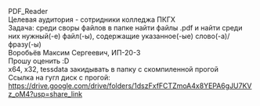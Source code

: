PDF_Reader  
Целевая аудитория - сотридники колледжа ПКГХ  
Задача: среди своры файлов в папке найти файлы .pdf и найти среди них нужный(-е) файл(-ы), содержащие указанное(-ые) слово(-а)/фразу(-ы)  
Воробьёв Максим Сергеевич, ИП-20-3  
Прошу оценить :D  
x64, x32, tessdata закидывать в папку с скомпиленной прогой  
Ссылка на гугл диск с прогой: https://drive.google.com/drive/folders/1dszFxfFCTZmoA4x8YEPA6gJU7KVz_oM4?usp=share_link
